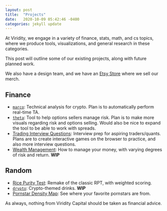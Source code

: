 ```yaml
---
layout: post
title:  "Projects"
date:   2020-10-09 05:42:46 -0400
categories: jekyll update
---
```


At Viridity, we engage in a variety of finance, stats, math, and cs topics,
where we produce tools, visualizations, and general research in these
categories.

This post will outline some of our existing projects, along with future
planned work.

We also have a design team, and we have an
[Etsy Store](https://www.etsy.com/shop/viriditydesigns/)
where we sell our merch.

## Finance

- [`marco`](https://mikinty.github.io/marco): Technical analysis for crypto. Plan is to automatically perform real-time TA.
- [`theta`](https://viriditycapital.github.io/theta): Tool to help options sellers manage risk. Plan is to make more visuals regarding risk and options selling. Would also be nice to expand the tool to be able to work with spreads.
- [Trading Interview Questions](https://github.com/mikinty/Trading-Interview-Questions): Interview prep for aspiring traders/quants. Plans are to create interactive games on the browser to practice, and also more interview questions.
- [Wealth Management](https://github.com/mikinty/Wealth-Management): How to manage your money, with varying degrees of risk and return. **WIP**


## Random

- [Rice Purity Test](https://viriditycapital.github.io/rpt): Remake of the classic RPT, with weighted scoring.
- [`drypto`](https://viriditycapital.github.io/drypto): Crypto-themed drinks. **WIP**
- [Pornstar Density Map](https://viriditycapital.github.io/global-stars/): See where your favorite pornstars are from.

As always, nothing from Viridity Capital should be taken as financial advice.